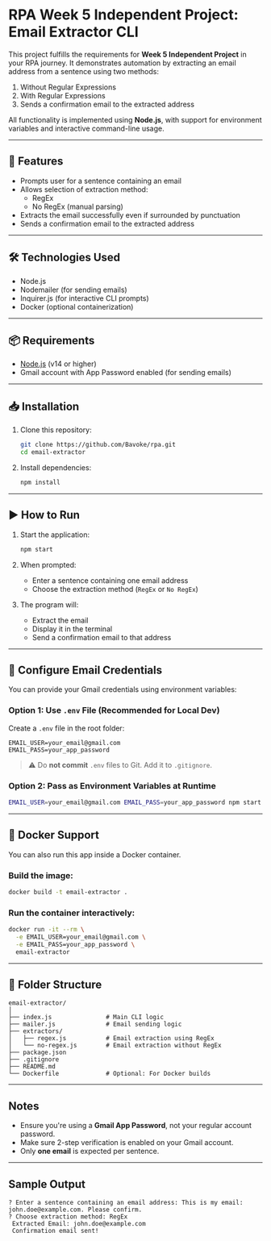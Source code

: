 # RPA Week 5 Independent Project: Email Extractor CLI

This project fulfills the requirements for **Week 5 Independent Project** in your RPA journey. It demonstrates automation by extracting an email address from a sentence using two methods:

1.  Without Regular Expressions  
2.  With Regular Expressions  
3.  Sends a confirmation email to the extracted address  

All functionality is implemented using **Node.js**, with support for environment variables and interactive command-line usage.

---

## 🧾 Features

- Prompts user for a sentence containing an email
- Allows selection of extraction method:
  - RegEx
  - No RegEx (manual parsing)
- Extracts the email successfully even if surrounded by punctuation
- Sends a confirmation email to the extracted address

---

## 🛠 Technologies Used

- Node.js
- Nodemailer (for sending emails)
- Inquirer.js (for interactive CLI prompts)
- Docker (optional containerization)

---

## 📦 Requirements

- [Node.js](https://nodejs.org/) (v14 or higher)
- Gmail account with App Password enabled (for sending emails)

---

## 📥 Installation

1. Clone this repository:

   ```bash
   git clone https://github.com/Bavoke/rpa.git
   cd email-extractor
   ```

2. Install dependencies:

   ```bash
   npm install
   ```

---

## ▶️ How to Run

1. Start the application:

   ```bash
   npm start
   ```

2. When prompted:
   - Enter a sentence containing one email address
   - Choose the extraction method (`RegEx` or `No RegEx`)
   
3. The program will:
   - Extract the email
   - Display it in the terminal
   - Send a confirmation email to that address

---

## 🔐 Configure Email Credentials

You can provide your Gmail credentials using environment variables:

### Option 1: Use `.env` File (Recommended for Local Dev)

Create a `.env` file in the root folder:

```env
EMAIL_USER=your_email@gmail.com
EMAIL_PASS=your_app_password
```

> ⚠️ Do **not commit** `.env` files to Git. Add it to `.gitignore`.

### Option 2: Pass as Environment Variables at Runtime

```bash
EMAIL_USER=your_email@gmail.com EMAIL_PASS=your_app_password npm start
```

---

## 🐳 Docker Support

You can also run this app inside a Docker container.

### Build the image:

```bash
docker build -t email-extractor .
```

### Run the container interactively:

```bash
docker run -it --rm \
  -e EMAIL_USER=your_email@gmail.com \
  -e EMAIL_PASS=your_app_password \
  email-extractor
```

---

## 📁 Folder Structure

```
email-extractor/
│
├── index.js               # Main CLI logic
├── mailer.js              # Email sending logic
├── extractors/
│   ├── regex.js           # Email extraction using RegEx
│   └── no-regex.js        # Email extraction without RegEx
├── package.json
├── .gitignore
├── README.md
└── Dockerfile             # Optional: For Docker builds
```

---

##  Notes

- Ensure you're using a **Gmail App Password**, not your regular account password.
- Make sure 2-step verification is enabled on your Gmail account.
- Only **one email** is expected per sentence.

---

##  Sample Output

```
? Enter a sentence containing an email address: This is my email: john.doe@example.com. Please confirm.
? Choose extraction method: RegEx
 Extracted Email: john.doe@example.com
 Confirmation email sent!
```
